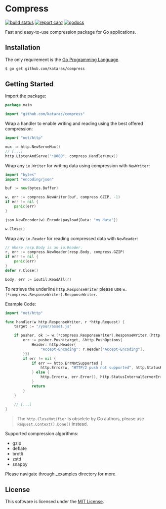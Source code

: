 # Compress

[![build status](https://img.shields.io/github/actions/workflow/status/kataras/compress/ci.yml?style=for-the-badge)](https://github.com/kataras/compress/actions) [![report card](https://img.shields.io/badge/report%20card-a%2B-ff3333.svg?style=for-the-badge)](https://goreportcard.com/report/github.com/kataras/compress) [![godocs](https://img.shields.io/badge/go-%20docs-488AC7.svg?style=for-the-badge)](https://pkg.go.dev/github.com/kataras/compress)

Fast and easy-to-use compression package for Go applications.

## Installation

The only requirement is the [Go Programming Language](https://go.dev/dl/).

```sh
$ go get github.com/kataras/compress
```

## Getting Started

Import the package:

```go
package main

import "github.com/kataras/compress"
```

Wrap a handler to enable writing and reading using the best offered compression:

```go
import "net/http"

mux := http.NewServeMux()
// [...]
http.ListenAndServe(":8080", compress.Handler(mux))
```

Wrap any `io.Writer` for writing data using compression with `NewWriter`:

```go
import "bytes"
import "encoding/json"

buf := new(bytes.Buffer)

w, err := compress.NewWriter(buf, compress.GZIP, -1)
if err != nil {
    panic(err)
}

json.NewEncoder(w).Encode(payload{Data: "my data"})

w.Close()
```

Wrap any `io.Reader` for reading compressed data with `NewReader`:

```go
// Where resp.Body is an io.Reader.
r, err := compress.NewReader(resp.Body, compress.GZIP)
if err != nil {
    panic(err)
}
defer r.Close()

body, err := ioutil.ReadAll(r)
```

To retrieve the underline `http.ResponseWriter` please use `w.(*compress.ResponseWriter).ResponseWriter`.

Example Code:
```go
import "net/http"

func handler(w http.ResponseWriter, r *http.Request) {
    target := "/your/asset.js"

	if pusher, ok := w.(*compress.ResponseWriter).ResponseWriter.(http.Pusher); ok {
		err := pusher.Push(target, &http.PushOptions{
            Header: http.Header{
                "Accept-Encoding": r.Header["Accept-Encoding"],
        }})
		if err != nil {
			if err == http.ErrNotSupported {
				http.Error(w, "HTTP/2 push not supported", http.StatusHTTPVersionNotSupported)
			} else {
				http.Error(w, err.Error(), http.StatusInternalServerError)
			}
			return
		}
    }
    
    // [...]
}
```

> The `http.CloseNotifier` is obselete by Go authors, please use `Request.Context().Done()` instead.

Supported compression algorithms:

- gzip
- deflate
- brotli
- zstd
- snappy

Please navigate through [_examples](_examples) directory for more.

## License

This software is licensed under the [MIT License](LICENSE).
